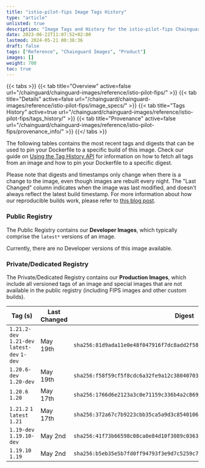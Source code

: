 ```yaml
---
title: "istio-pilot-fips Image Tags History"
type: "article"
unlisted: true
description: "Image Tags and History for the istio-pilot-fips Chainguard Image"
date: 2023-06-22T11:07:52+02:00
lastmod: 2024-05-21 00:38:36
draft: false
tags: ["Reference", "Chainguard Images", "Product"]
images: []
weight: 700
toc: true
---
```


{{< tabs >}}
{{< tab title="Overview" active=false url="/chainguard/chainguard-images/reference/istio-pilot-fips/" >}}
{{< tab title="Details" active=false url="/chainguard/chainguard-images/reference/istio-pilot-fips/image_specs/" >}}
{{< tab title="Tags History" active=true url="/chainguard/chainguard-images/reference/istio-pilot-fips/tags_history/" >}}
{{< tab title="Provenance" active=false url="/chainguard/chainguard-images/reference/istio-pilot-fips/provenance_info/" >}}
{{</ tabs >}}

The following tables contains the most recent tags and digests that can be used to pin your Dockerfile to a specific build of this image. Check our guide on [Using the Tag History API](/chainguard/chainguard-images/using-the-tag-history-api/) for information on how to fetch all tags from an image and how to pin your Dockerfile to a specific digest.

Please note that digests and timestamps only change when there is a change to the image, even though images are rebuilt every night. The "Last Changed" column indicates when the image was last modified, and doesn't always reflect the latest build timestamp. For more information about how our reproducible builds work, please refer to [this blog post](https://www.chainguard.dev/unchained/reproducing-chainguards-reproducible-image-builds).

### Public Registry
The Public Registry contains our **Developer Images**, which typically comprise the `latest*` versions of an image.

Currently, there are no Developer versions of this image available.

### Private/Dedicated Registry
The Private/Dedicated Registry contains our **Production Images**, which include all versioned tags of an image and special images that are not available in the public registry (including FIPS images and other custom builds).

| Tag (s)                                       | Last Changed | Digest                                                                    |
|-----------------------------------------------|--------------|---------------------------------------------------------------------------|
|  `1.21.2-dev` `1.21-dev` `latest-dev` `1-dev` | May 19th     | `sha256:81d9ada11e0e48f047916f7dc8add2f580800af06effa6bd4644d40fe2a5e3bc` |
|  `1.20.6-dev` `1.20-dev`                      | May 19th     | `sha256:f58f59cf5f8cdc6a32fe9a12c38040703bd268b302f7ac43fd7f3b636106a949` |
|  `1.20.6` `1.20`                              | May 17th     | `sha256:1766d6e2123a3c0e71159c336b4a2c869c9a449f308f3673d643d4703ca3f743` |
|  `1.21.2` `1` `latest` `1.21`                 | May 17th     | `sha256:372a67c7b9223cbb35ca5a9d3c85401065bf463f3c0599ff79ffd7c907d5132d` |
|  `1.19-dev` `1.19.10-dev`                     | May 2nd      | `sha256:41f73b66598c08ca0e84d10f3089c0363f7a8152a50b74b3b03a60c61e17fbfe` |
|  `1.19.10` `1.19`                             | May 2nd      | `sha256:b5eb35e5b7fd0ff94793f3e9d7c5259c744fa1f9fa002f1b3601d670588dbb74` |


